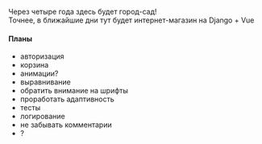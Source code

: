 Через четыре года здесь будет город-сад!  
Точнее, в ближайшие дни тут будет интернет-магазин на Django + Vue


#### Планы
- авторизация
- корзина
- анимации?
- выравнивание
- обратить внимание на шрифты
- проработать адаптивность
- тесты
- логирование
- не забывать комментарии
- ?
